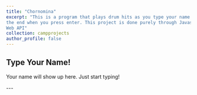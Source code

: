 ```yaml
---
title: "Chornomina"
excerpt: "This is a program that plays drum hits as you type your name with a surprise at
the end when you press enter. This project is done purely through Javascript's
Web API"
collection: campprojects
author_profile: false
---
```

## Type Your Name!

<div>
<p id="name"> Your name will show up here. Just start typing! </p>
</div>
<script src="{{ site.baseurl }}{% link _campprojects/js/simplesynth.js %}"></script>
<script src="{{ site.baseurl }}{% link _campprojects/js/project-1.js %}"></script>
---
